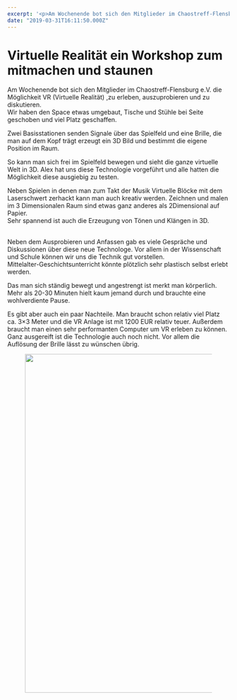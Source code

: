 ```yaml
---
excerpt: '<p>Am Wochenende bot sich den Mitglieder im Chaostreff-Flensburg e.V. die Möglichkeit VR (Virtuelle Realität) ,zu erleben, auszuprobieren und zu diskutieren. Wir haben den Space etwas umgebaut, Tische und Stühle bei <a href="https://chaostreff-flensburg.de/2019/virtuelle-realitaet-ein-workshop-zum-mitmachen-und-staunen/" class="more-link">[&hellip;]</a></p>'
date: "2019-03-31T16:11:50.000Z"
---
```

# Virtuelle Realität ein Workshop zum mitmachen und staunen


<p>Am Wochenende bot
sich den Mitglieder im Chaostreff-Flensburg e.V. die Möglichkeit VR
(Virtuelle Realität) ,zu erleben, auszuprobieren und zu
diskutieren.<br>
Wir haben den Space etwas umgebaut, Tische und
Stühle bei Seite geschoben und viel Platz geschaffen.</p>



<p>Zwei Basisstationen
senden Signale über das Spielfeld und eine Brille, die man auf dem
Kopf trägt erzeugt ein 3D Bild und bestimmt die eigene Position im
Raum.</p>



<p>So kann man sich
frei im Spielfeld bewegen und sieht die ganze virtuelle Welt in 3D.
Alex hat uns diese Technologie vorgeführt und alle hatten die
Möglichkeit diese ausgiebig zu testen.</p>



<p>Neben Spielen in
denen man zum Takt der Musik Virtuelle Blöcke mit dem Laserschwert
zerhackt kann man auch kreativ werden. Zeichnen und malen im 3
Dimensionalen Raum sind etwas ganz anderes als 2Dimensional auf
Papier.<br>
Sehr spannend ist auch die Erzeugung von Tönen und
Klängen in 3D. <br>
<br>

</p>



<p>Neben dem
Ausprobieren und Anfassen gab es viele Gespräche und Diskussionen
über diese neue Technologe. Vor allem in der Wissenschaft und Schule
können wir uns die Technik gut
vorstellen.<br>
Mittelalter-Geschichtsunterricht könnte plötzlich
sehr plastisch selbst erlebt werden.</p>



<p>Das man sich ständig
bewegt und angestrengt ist merkt man körperlich. Mehr als 20-30
Minuten hielt kaum jemand durch und brauchte eine wohlverdiente
Pause. 
</p>



<p>Es gibt aber auch ein paar Nachteile. Man braucht schon relativ viel Platz ca. 3&#215;3 Meter und die VR Anlage ist mit 1200 EUR relativ teuer. Außerdem braucht man einen sehr performanten Computer um VR erleben zu können.<br> Ganz ausgereift ist die Technologie auch noch nicht. Vor allem die Auflösung der Brille lässt zu wünschen übrig.  </p>



<figure class="wp-block-image"><img decoding="async" loading="lazy" width="1024" height="768" src="https://chaostreff-flensburg.de/wp-content/uploads/2019/03/19-03-31-17-51-47-1786-1024x768.jpg" alt="" class="wp-image-927" srcset="https://chaostreff-flensburg.de/wp-content/uploads/2019/03/19-03-31-17-51-47-1786-1024x768.jpg 1024w, https://chaostreff-flensburg.de/wp-content/uploads/2019/03/19-03-31-17-51-47-1786-300x225.jpg 300w, https://chaostreff-flensburg.de/wp-content/uploads/2019/03/19-03-31-17-51-47-1786-768x576.jpg 768w, https://chaostreff-flensburg.de/wp-content/uploads/2019/03/19-03-31-17-51-47-1786-175x131.jpg 175w, https://chaostreff-flensburg.de/wp-content/uploads/2019/03/19-03-31-17-51-47-1786-667x500.jpg 667w" sizes="(max-width: 1024px) 100vw, 1024px" /></figure>

